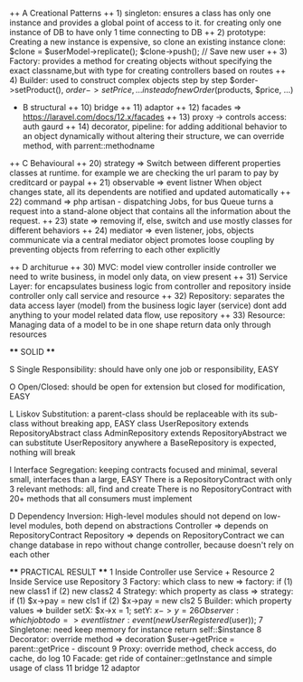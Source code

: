 ++ A Creational Patterns
++ 1) singleton: ensures a class has only one instance and provides a global point of access to it.
for creating only one instance of DB to have only 1 time connecting to DB
++ 2) prototype: Creating a new instance is expensive, so clone an existing instance
clone: $clone = $userModel->replicate(); $clone->push(); // Save new user
    ++ 3) Factory: provides a method for creating objects without specifying the exact classname,but with type
    	for creating controllers based on routes
    ++ 4) Builder: used to construct complex objects step by step
    	$order->setProduct(), $order->setPrice, ... instead of new Order($products, $price, ...)

- B structural
  ++ 10) bridge
  ++ 11) adaptor
  ++ 12) facades => https://laravel.com/docs/12.x/facades
  ++ 13) proxy -> controls access: auth gaurd
  ++ 14) decorator, pipeline: for adding additional behavior to an object dynamically
  without altering their structure, we can override method, with parrent::methodname

++ C Behavioural
++ 20) strategy => Switch between different properties classes at runtime.
for example we are checking the url param to pay by creditcard or paypal
++ 21) observable => event listner
When object changes state, all its dependents are notified and updated automatically
++ 22) command => php artisan - dispatching Jobs, for bus Queue
turns a request into a stand-alone object that contains all the information about the request.
++ 23) state => removing if, else, switch and use mostly classes for different behaviors
++ 24) mediator => even listener, jobs, objects communicate via a central mediator object
promotes loose coupling by preventing objects from referring to each other explicitly

++ D architurue
++ 30) MVC: model view controller
inside controller we need to write business, in model only data, on view present
++ 31) Service Layer: for encapsulates business logic from controller and repository
inside controller only call service and resource
++ 32) Repository: separates the data access layer (model) from the business logic layer (service)
dont add anything to your model related data flow, use repository
++ 33) Resource: Managing data of a model to be in one shape
return data only through resources

****************\*\***************** SOLID ****************\*\*****************

S Single Responsibility: should have only one job or responsibility, EASY

O Open/Closed: should be open for extension but closed for modification, EASY

L Liskov Substitution: a parent-class should be replaceable with its sub-class without breaking app, EASY
class UserRepository extends RepositoryAbstract
class AdminRepository extends RepositoryAbstract
we can substitute UserRepository anywhere a BaseRepository is expected, nothing will break

I Interface Segregation: keeping contracts focused and minimal, several small, interfaces than a large, EASY
There is a RepositoryContract with only 3 relevant methods: all, find and create
There is no RepositoryContract with 20+ methods that all consumers must implement

D Dependency Inversion: High-level modules should not depend on low-level modules, both depend on abstractions
Controller => depends on RepositoryContract
Repository => depends on RepositoryContract
we can change database in repo without change controller, because doesn't rely on each other

****************\*\***************** PRACTICAL RESULT ****************\*\*****************
1 Inside Controller use Service + Resource
2 Inside Service use Repository
3 Factory: which class to new => factory: if (1) new class1 if (2) new class2
4 Strategy: which property as class => strategy: if (1) $x->pay = new cls1 if (2) $x->pay = new cls2
5 Builder: which property values => builder setX: $x->x = 1; setY: $x->y = 2
6 Observer: which job todo => event listner: event(new UserRegistered($user));
7 Singletone: need keep memory for instance return self::$instance
8 Decorator: override method => decoration $user->getPrice = parent::getPrice - discount
9 Proxy: override method, check access, do cache, do log
10 Facade: get ride of container::getInstance and simple usage of class
11 bridge
12 adaptor
